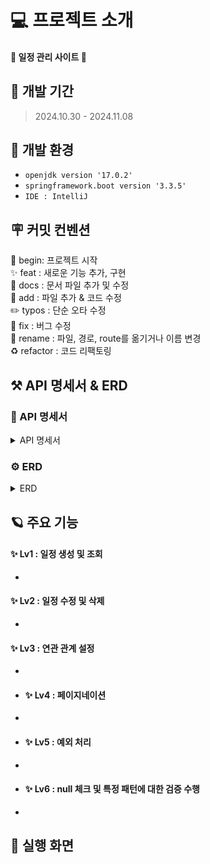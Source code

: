
# 💻 프로젝트 소개
#### 📅 **일정 관리 사이트** 📅

## 🚀 개발 기간
> 2024.10.30 - 2024.11.08


## 🌱 개발 환경
- `openjdk version '17.0.2'`
- `springframework.boot version '3.3.5'`
- `IDE : IntelliJ`

## 🪧 커밋 컨벤션
🎉 begin: 프로젝트 시작 <br>
✨ feat : 새로운 기능 추가, 구현<br>
📝 docs : 문서 파일 추가 및 수정<br>
🔧 add :  파일 추가 & 코드 수정<br>
✏️ typos : 단순 오타 수정<br>
🐛 fix : 버그 수정<br>
🚚 rename : 파일, 경로, route를 옮기거나 이름 변경<br>
♻️ refactor : 코드 리팩토링<br>

## ⚒️ API 명세서 & ERD
### 📄 API 명세서
<details>
<summary>API 명세서</summary>
<br/>

#### 🗓️Schedule
|    기능    | method |URL|
|:--------:|:------:|:---:|
|  일정 생성   | POST  |/schedules|
| 일정 목록 조회 | GET  |/schedules|
| 일정 상세 조회 | GET  |/schedules/{schedule_Id}|
|  일정 수정   | PUT  |/schedules/{schedule_Id}|
|  일정 삭제   | DELETE  |/schedules/{schedule_Id}|

<details>
<summary>✅ 일정 생성</summary>

|  기능  | method |URL|
|:----:|:------:|:---:|
| 일정 생성 | POST  |/schedules|

#### Request Eelements
|        파라미터        |   타입    | 필수 여부 |           설명           |
|:------------------:|:-------:|:-----:|:----------------------:|
|      user_id       | String  |   Y   |         사용자 ID         |
|     user_name      | String  |   Y   |         사용자 이름         |
| schedule_password  | String  |   Y   |        일정 비밀번호         |
|   schedule_title   | String  |   Y   |         일정 제목          |
| schedule_contents  | String  |   Y   |         일정 내용          |
| schedule_insert_dt | String |   Y   |   일정 작성 일자(datetime)   |
| schedule_update_dt |  String   |   Y   | 일정 최종 수정 일자 (datetime) |

#### Respons Eelements
| 파라미터  |   타입    | 필수 여부 |     설명 |
|:-----:|:-------:|:-----:|:------:|
| schedule_id | Integer |   Y   |  일정 ID |

#### 요청 예시

```json
  {
    "user_id" : "550e8400-e29b-41d4-a716-441155770000",
    "user_name" : "작성자1",
    "schedule_password" : "12345",
    "schedule_title" : "오늘의 일정",
    "schedule_contents" : "과제 제출하기",
    "schedule_insert_dt" : "2024-10-30",
    "schedule_update_dt" : "2024-10-31"
  }
```
#### 응답 예시
- Statue Code 201 Created [생성 성공]
```json
  {
    "message" : "일정 생성에 성공했습니다.",
    "schedule_id" :"1"
  }
```
- Statue Code 400 Bad Request [잘못된 요청]
```json
  {
    "error": "일정 생성에 실패했습니다."
  }
```
- Statue Code 401 Unauthorized [권한 없음]
```json
  {
    "error": "일정 생성 권한이 없습니다."
  }
```
</details>

<details>
<summary>✅ 일정 목록 조회</summary>

|  기능  | method |URL|
|:----:|:------:|:---:|
| 일정 목록 조회 | GET  |/schedules|

#### Request Eelements
- x

#### Respons Eelements
| 파라미터  |   타입    | 필수 여부 |           설명           |
|:-----:|:-------:|:-----:|:----------------------:|
| schedule_id | Integer |   Y   |         일정 ID          |
|user_id | String  |   Y   |         사용자 ID         |
|     user_name      | String  |   Y   |         사용자 이름         |
| schedule_password | String  |   Y   |        일정 비밀번호         |
| schedule_title | String  |   Y   |         일정 제목          |
| schedule_contents | String  |   Y   |         일정 내용          |
| schedule_insert_dt | String |   Y   |   일정 작성 일자(datetime)   |
| schedule_update_dt |  String   |   Y   | 일정 최종 수정 일자 (datetime) |

#### 응답 예시
- Statue Code 200 OK [응답 성공]
```json
{
  "page": 1,
  "list_size": 10,
  "data": [
    {
      "schedule_id" :"1",
      "user_id" : "550e8400-e29b-41d4-a716-441155770000",
      "user_name" : "작성자1",
      "schedule_password" : "12345",
      "schedule_title" : "오늘의 일정",
      "schedule_contents" : "과제 제출하기",
      "schedule_insert_dt" : "2024-10-30",
      "schedule_update_dt" : "2024-10-31"
    },
    {
      "schedule_id" :"2",
      "user_id" : "450e8400-a29b-41d4-a726-441166330000",
      "user_name" : "작성자2",
      "schedule_password" : "5456a",
      "schedule_title" : "운동 하기",
      "schedule_contents" : "웨이트 1시간, 유산소 30분",
      "schedule_insert_dt" : "2024-10-31",
      "schedule_update_dt" : "2024-11-01"
    }
  ]
}
```
- Statue Code 400 Bad Request [잘못된 요청]
```json
  {
    "error": "일정 조회에 실패했습니다."
  }
```
- Statue Code 401 Unauthorized [권한 없음]
```json
  {
    "error": "일정 조회 권한이 없습니다."
  }
```
</details>

<details>
<summary>✅ 일정 상세 조회</summary>

|  기능  | method |URL|
|:----:|:------:|:---:|
| 일정 상세 조회 | GET  |/schedules/{schedule_Id}|

#### Request Eelements
- x

#### Respons Eelements
| 파라미터  |   타입    | 필수 여부 |           설명           |
|:-----:|:-------:|:-----:|:----------------------:|
| schedule_id | Integer |   Y   |         일정 ID          |
|user_id | String  |   Y   |         사용자 ID         |
|     user_name      | String  |   Y   |         사용자 이름         |
| schedule_password | String  |   Y   |        일정 비밀번호         |
| schedule_title | String  |   Y   |         일정 제목          |
| schedule_contents | String  |   Y   |         일정 내용          |
| schedule_insert_dt | String |   Y   |   일정 작성 일자(datetime)   |
| schedule_update_dt |  String   |   Y   | 일정 최종 수정 일자 (datetime) |

#### 응답 예시
- Statue Code 200 OK [응답 성공]
```json
{
  "schedule_id" :"1",
  "user_id" : "550e8400-e29b-41d4-a716-441155770000",
  "user_name" : "작성자1",
  "schedule_password" : "12345",
  "schedule_title" : "오늘의 일정",
  "schedule_contents" : "과제 제출하기",
  "schedule_insert_dt" : "2024-10-30",
  "schedule_update_dt" : "2024-10-31"
}
```
- Statue Code 400 Bad Request [잘못된 요청]
```json
  {
    "error": "일정 조회에 실패했습니다."
  }
```
- Statue Code 401 Unauthorized [권한 없음]
```json
  {
    "error": "일정 조회 권한이 없습니다."
  }
```
</details>

<details>
<summary>✅ 일정 수정</summary>

|  기능  | method |URL|
|:----:|:------:|:---:|
|  일정 수정   | PUT  |/schedules/{schedule_Id}|

#### Request Eelements
| 파라미터  |   타입    | 필수 여부 |           설명           |
|:-----:|:-------:|:-----:|:----------------------:|
| schedule_id | Integer |   Y   |         일정 ID          |
|user_id | String  |   Y   |         사용자 ID         |
|     user_name      | String  |   Y   |         사용자 이름         |
| schedule_password | String  |   Y   |        일정 비밀번호         |
| schedule_title | String  |   Y   |         일정 제목          |
| schedule_contents | String  |   Y   |         일정 내용          |
| schedule_update_dt |  String   |   Y   | 일정 최종 수정 일자 (datetime) |

#### Respons Eelements
| 파라미터  |   타입    | 필수 여부 |           설명           |
|:-----:|:-------:|:-----:|:----------------------:|
| schedule_id | Integer |   Y   |         일정 ID          |

#### 요청 예시

```json
  {
    "schedule_id" :"1",
    "user_id" : "550e8400-e29b-41d4-a716-441155770000",
    "user_name" : "수정한 작성자",
    "schedule_password" : "55555",
    "schedule_title" : "오늘의 일정 수정",
    "schedule_contents" : "과제 제출하기 수정 완료",
    "schedule_update_dt" : "2024-11-01"
  }
```

#### 응답 예시
- Statue Code 200 OK [응답 성공]
```json
{
  "message": "일정 수정에 성공했습니다.",
  "schedule_id" :"1"
}
```
- Statue Code 400 Bad Request [잘못된 요청]
```json
  {
    "error": "일정 수정에 실패했습니다."
  }
```
- Statue Code 401 Unauthorized [권한 없음]
```json
  {
    "error": "일정 수정 권한이 없습니다."
  }
```
</details>

<details>
<summary>✅ 일정 삭제</summary>

|  기능  | method |URL|
|:----:|:------:|:---:|
|  일정 삭제   | DELETE  |/schedules/{schedule_Id}|

#### Request Eelements
| 파라미터  |   타입    | 필수 여부 |           설명           |
|:-----:|:-------:|:-----:|:----------------------:|
| schedule_id | Integer |   Y   |         일정 ID          |
|user_id | String  |   Y   |         사용자 ID         |
| schedule_password | String  |   Y   |        일정 비밀번호         |



#### Respons Eelements
| 파라미터  |   타입    | 필수 여부 |           설명           |
|:-----:|:-------:|:-----:|:----------------------:|
| schedule_id | Integer |   Y   |         일정 ID          |

#### 요청 예시

- x

#### 응답 예시
- Statue Code 200 OK [응답 성공]
```json
{
  "message": "일정 삭제에 성공했습니다.",
  "schedule_id" :"1"
}
```
- Statue Code 400 Bad Request [잘못된 요청]
```json
  {
    "error": "일정 삭제에 실패했습니다."
  }
```
- Statue Code 401 Unauthorized [권한 없음]
```json
  {
    "error": "일정 삭제 권한이 없습니다."
  }
```
</details>
<br/>

#### 👤 User
|     기능     | method |         URL          |
|:----------:|:------:|:--------------------:|
|   사용자 등록   | POST  |        /users        |
| 사용자 정보 조회  | GET  |   /users/{user_Id}   |
| 사용자 정보 수정  | PUT  | /users/{user_Id} |
|   사용자 삭제   | DELETE  | /users/{user_Id} |

<details>
<summary>✅ 사용자 등록</summary>

|  기능  | method |URL|
|:----:|:------:|:---:|
|   사용자 등록   | POST  |        /users        |

#### Request Eelements
|        파라미터        |   타입    | 필수 여부 |             설명              |
|:------------------:|:-------:|:-----:|:---------------------------:|
|     user_name      | String  |   Y   |           사용자 이름            |
|     user_email      | String  |   Y   |           사용자 이메일           |
|     user_join_dt      | String  |   Y   |           사용자 가입일           |


#### Respons Eelements
| 파라미터  |   타입    | 필수 여부 |     설명 |
|:-----:|:-------:|:-----:|:------:|
|      user_id       | String  |   Y   |           사용자 ID            |
|     user_status      | String  |   Y   | 사용자 상태 (정상 : '1', 탈퇴 : '2') |

#### 요청 예시

```json
  {
    "user_name" : "작성자 닉네임",
    "user_email" : "abcd@gmail.com",
    "user_join_dt" : "2024-10-31"
  }
```
#### 응답 예시
- Statue Code 201 Created [생성 성공]
```json
  {
    "message" : "회원 등록에 성공했습니다.",
    "user_id" : "550e8400-e29b-41d4-a716-441155770000",
    "user_status" : "1"
  }
```
- Statue Code 400 Bad Request [잘못된 요청]
```json
  {
    "error": "회원 등록에 실패했습니다."
  }
```
</details>

<details>
<summary>✅ 사용자 정보 조회</summary>

|  기능  | method |URL|
|:----:|:------:|:---:|
| 사용자 정보 조회  | GET  |   /users/{user_Id}   |

#### Request Eelements
|        파라미터        |   타입    | 필수 여부 |             설명              |
|:------------------:|:-------:|:-----:|:---------------------------:|
|      user_id       | String  |   Y   |           사용자 ID            |


#### Respons Eelements
| 파라미터  |   타입    | 필수 여부 |     설명 |
|:-----:|:-------:|:-----:|:------:|
|      user_id       | String  |   Y   |           사용자 ID            |
|     user_name      | String  |   Y   |           사용자 이름            |
|     user_email      | String  |   Y   |           사용자 이메일           |
|     user_join_dt      | String  |   Y   |           사용자 가입일           |
|     user_status      | String  |   Y   | 사용자 상태 (정상 : '1', 탈퇴 : '2') |

#### 요청 예시

- x

#### 응답 예시
- Statue Code 200 OK [응답 성공]
```json
  {
  "user_id" : "550e8400-e29b-41d4-a716-441155770000",
  "user_name" : "작성자 닉네임",
  "user_email" : "abcd@gmail.com",
  "user_join_dt" : "2024-10-31",
  "user_status" : "1"
}
```
- Statue Code 400 Bad Request [잘못된 요청]
```json
  {
    "error": "회원 조회에 실패했습니다."
  }
```
- Statue Code 401 Unauthorized [권한 없음]
```json
  {
    "error": "회원 조회 권한이 없습니다."
  }
```
</details>

<details>
<summary>✅ 사용자 정보 수정</summary>

|  기능  | method |URL|
|:----:|:------:|:---:|
| 사용자 정보 수정  | PUT  | /users/{user_Id} |

#### Request Eelements
|        파라미터        |   타입    | 필수 여부 |             설명              |
|:------------------:|:-------:|:-----:|:---------------------------:|
|     user_name      | String  |   Y   |           사용자 이름            |
|     user_email      | String  |   Y   |           사용자 이메일           |


#### Respons Eelements
| 파라미터  |   타입    | 필수 여부 |     설명 |
|:-----:|:-------:|:-----:|:------:|
|      user_id       | String  |   Y   |           사용자 ID            |

#### 요청 예시

```json
  {
    "user_name" : "작성자 닉네임 수정",
    "user_email" : "xdwe@gmail.com"
  }
```
#### 응답 예시
- Statue Code 200 OK [생성 성공]
```json
  {
    "message" : "회원 정보를 수정했습니다.",
    "user_id" : "550e8400-e29b-41d4-a716-441155770000"
  }
```
- Statue Code 400 Bad Request [잘못된 요청]
```json
  {
    "error": "회원 정보를 수정에 실패했습니다."
  }
```
- Statue Code 401 Unauthorized [권한 없음]
```json
  {
    "error": "회원 정보를 수정할 수 있는 권한이 없습니다."
  }
```
</details>

<details>
<summary>✅ 사용자 삭제</summary>

|  기능  | method |URL|
|:----:|:------:|:---:|
| 사용자 삭제  | DELETE  | /users/{user_Id} |

#### Request Eelements
|        파라미터        |   타입    | 필수 여부 |             설명              |
|:------------------:|:-------:|:-----:|:---------------------------:|
|      user_id       | String  |   Y   |           사용자 ID            |



#### Respons Eelements
| 파라미터  |   타입    | 필수 여부 |     설명 |
|:-----:|:-------:|:-----:|:------:|
|     user_status      | String  |   Y   | 사용자 상태 (정상 : '1', 탈퇴 : '2') |

#### 요청 예시

```json
  {
    "user_id" : "550e8400-e29b-41d4-a716-441155770000"
  }
```
#### 응답 예시
- Statue Code 200 OK [생성 성공]
```json
  {
    "message" : "회원 삭제를 성공했습니다.",
    "user_status" : "2"
  }
```
- Statue Code 400 Bad Request [잘못된 요청]
```json
  {
    "error": "회원 삭제를 실패했습니다."
  }
```
- Statue Code 401 Unauthorized [권한 없음]
```json
  {
    "error": "회원 삭제 권한이 없습니다."
  }
```
</details>


</details>

### ️⚙️ ERD
<details>
<summary>ERD</summary>

![SchedulePlanner - ERD 최종](https://github.com/user-attachments/assets/1e3697da-7520-484f-96f5-083c3a86801f)
</details>

## 🪐 주요 기능
#### **✨ Lv1 : 일정 생성 및 조회**
* 


#### **✨ Lv2 : 일정 수정 및 삭제**
* 

#### **✨ Lv3 : 연관 관계 설정**
*

* #### **✨ Lv4 : 페이지네이션**
*

* #### **✨ Lv5 : 예외 처리**
* 

* #### **✨ Lv6 : null 체크 및 특정 패턴에 대한 검증 수행**
*

## 🌟 실행 화면
